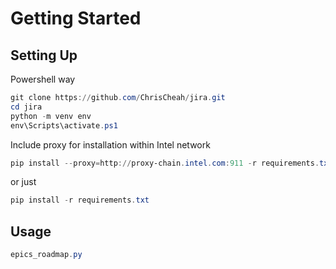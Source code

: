 # Getting Started


## Setting Up
Powershell way
``` powershell
git clone https://github.com/ChrisCheah/jira.git
cd jira
python -m venv env
env\Scripts\activate.ps1
```

Include proxy for installation within Intel network
``` powershell
pip install --proxy=http://proxy-chain.intel.com:911 -r requirements.txt
```
or just
``` powershell
pip install -r requirements.txt
```
## Usage
``` powershell
epics_roadmap.py
```




